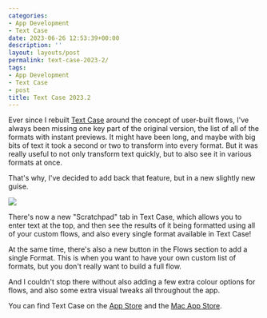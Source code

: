 ```yaml
---
categories:
- App Development
- Text Case
date: 2023-06-26 12:53:39+00:00
description: ''
layout: layouts/post
permalink: text-case-2023-2/
tags:
- App Development
- Text Case
- post
title: Text Case 2023.2
---
```


Ever since I rebuilt [Text Case](https://textcase.app) around the concept of user-built flows, I've always been missing one key part of the original version, the list of all of the formats with instant previews. It might have been long, and maybe with big bits of text it took a second or two to transform into every format. But it was really useful to not only transform text quickly, but to also see it in various formats at once.

That's why, I've decided to add back that feature, but in a new slightly new guise.

<img src="https://chrishannah.me/images/2023/06/tc.jpg">

There's now a new "Scratchpad" tab in Text Case, which allows you to enter text at the top, and then see the results of it being formatted using all of your custom flows, and also every single format available in Text Case!

At the same time, there's also a new button in the Flows section to add a single Format. This is when you want to have your own custom list of formats, but you don't really want to build a full flow.

And I couldn't stop there without also adding a few extra colour options for flows, and also some extra visual tweaks all throughout the app.

You can find Text Case on the [App Store](https://apps.apple.com/us/app/text-case/id1407730596?uo=4) and the [Mac App Store](https://apps.apple.com/us/app/text-case/id1492174677?ls=1&mt=12).
